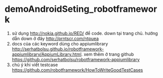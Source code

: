 # demoAndroidSeting_robotframework
1. sử dụng http://nokia.github.io/RED/ để code. down tại trang chủ. hướng dẫn down ở đây http://prntscr.com/ntpuea
2. docs của các keyword dùng cho appiumlibrary http://serhatbolsu.github.io/robotframework-appiumlibrary/AppiumLibrary.html. xem thêm ở trang github https://github.com/serhatbolsu/robotframework-appiumlibrary
3. chú ý khi viết testcase https://github.com/robotframework/HowToWriteGoodTestCases
